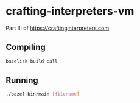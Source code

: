 # crafting-interpreters-vm
Part III of https://craftinginterpreters.com.

## Compiling 

``` sh
bazelisk build :all
```

## Running

``` sh
./bazel-bin/main [filename]
```

